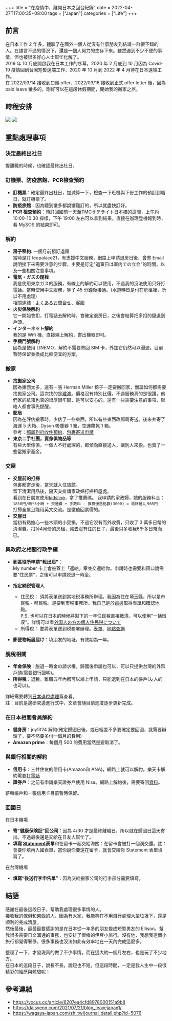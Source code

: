 +++
title = "在疫情中，離開日本之回台紀錄"
date = 2022-04-27T17:00:35+08:00
tags = ["Japan"]
categories = ["Life"]
+++

## 前言
在日本工作 2 年多，體驗了在國外一個人從沒有什麼朋友到結識一群很不錯的人。在語言不通的情況下，還是一個人努力的生存下來。雖然遇到不少不便的事情，但也被很多好心人士幫忙化解了。  
2019 年 10 月底開啟我在日本工作的序幕，2020 年 2 月底到 10 月因為 Covid-19 疫情回到台灣短暫遠端工作，2020 年 10 月到 2022 年 4 月待在日本遠端工作。  
在 2022/03/14 接收到口頭 offer、2022/03/16 接收到正式 offer letter 後，因為 paid leave 蠻多的，剛好可以在這段休假期間，開始我的搬家之旅。

## 時程安排
![](https://i.imgur.com/MU4jUSU.png)
![](https://i.imgur.com/ub3TLu5.png)

## 重點處理事項

### 決定最終出社日
提離職的時候，也確認最終出社日。

### 訂機票、防疫旅館、PCR檢查預約
- **訂機票**：確定最終出社日，加減算一下，檢查一下班機與下份工作的預訂到職日，就訂機票了。  
- **防疫旅館**：因為聽到蠻多都說蠻難訂的，所以就盡快訂好。  
- **PCR 檢查預約**：預訂回國前一天至[TMCサテライト日本橋](https://www.team-medical.or.jp/location/nihonbashi/)的這間，上午約 10:00-10:30 採樣，下午 19:00 左右可以拿到結果。直接在辦理登機報到時，看 MySOS 的結果即可。  

### 解約
- **房子租約**: 一個月前預訂退房   
當時是訂 leopalace21，有支援中文服務，網路上申請退房日後，會寄 Email 說明接下來需要注意的步驟，主要是訂定"退室日は室内での立会"的時間，以及一些相關注意事項。  
- **電気・ガスの閉栓**  
我是使用東京ガス的服務，有線上的解約可以使用，不過我的沒法使用只好打電話。當時使用中文服務，等了 45 分鐘後接通。(水道時皆是付在房租裡，所以不用處理)  
相關連結：[よくあるお問合せ](https://vivr.tokyo-gas.co.jp/contact-detail/62)、[客服](https://www.tokyo-gas.co.jp/ch/cutomercenter.html)  
- **火災保険解約**  
它一開始會扣，打電話去解約時，會確定退房日，之後會結算把多扣的錢退到戶頭。  
- **インターネット解約**  
我的是 Wifi 機，直接線上解約，寄出機器即可。    
- **手機門號解約**  
因為是使用 LINEMO，解約不需要寄回 SIM 卡，外加它仍然可以漫遊。目前暫時保留並換成比較便宜的方案。

### 搬家
- **找搬家公司**  
因為東西太多，還有一張 Herman Miller 椅子一定要搬回家，無論如何都需要找搬家公司。這次找的是[建鴻](http://www.kenko-net.co.jp/)。價格沒有特別比價。不過服務真的是很讚，他們家的紙箱也真的很厚很牢固，是可以安心的。還有一些需要注意的事項，聯絡人都會事先提醒。  
- **郵局**  
因為在評估搬家時，少估了一些東西，所以有些東西改郵局寄送。後來共寄了海運 5 大箱、Dyson 吸塵器 1 箱，空運餅乾 1 箱。  
參考：[郵局到府收件預約](https://mgr.post.japanpost.jp/C20P02Action.do;jsessionid=h2ZWX2hVsMmQbnLj6fFmx2tSlxlfCzQhzLyN7pVVvkdgZ2SQTSXB!121167365?ssoparam=0&termtype=0)、[包裹寄送申請](https://emily4101178.pixnet.net/blog/post/21114836-%E1%83%93%E6%97%A5%E6%9C%AC%E7%95%99%E5%AD%B8-%E1%83%93--%E6%88%91%E8%A6%81%E5%9B%9E%E5%8F%B0%E7%81%A3%E4%BA%86%21-%E8%A1%8C%E6%9D%8E%E5%A4%A7%E7%88%86%E7%82%B8_%E6%97%A5)
- **東京二手社團，賣傢俱物品等**  
有些大型傢俱，一個人不好處理的，都傾向直接送人，讓別人來搬。也賣了一些當搬家基金。  

### 交屋  
- **交屋前的打掃**  
包裹都寄走後，當天就入住旅館。    
留下清潔用品後，隔天安排請家政婦打掃租屋處。  
看到在日朋友使用[kidsline](https://kidsline.me/invites/friend?invite_code=kids_7218625702)，拿了推薦碼。
我申請的家政婦，她的服務料金：`1850円/時*3小時 + 交通費 + 手数料 - 推薦優惠點數(3000) = 最終是4,965円`  
打掃全屋且能用英文交流。是蠻值回票價的。    
- **交屋日**  
當初有點擔心一些木頭的小受損，不過它沒有而外收費，只收了 3 萬多日幣的清潔費。扣掉4月份的房租，減去沒有住的日子，最後只多收我6千多日幣而已。  

### 與政府之相關行政手續  
- **到區役所申請"転出屆"**：  
My number 卡上會被蓋上「返納」章並交還給你。申請時也需要和窗口說需要"住民票"，之後可以申請脱退一時金。  
- **指定納税管理人**    
  
  - 住民稅：
  須將表單送到當地税事務所辦理。我因為住在埼玉縣，所以是市民税・県民税。是要到市税事務所。我自己是於[這邊](https://www.city.saitama.jp/001/004/002/001/002/p001730.html)取得表單和確認地點。  
  P.S. 也可以在日本的時候將剩下的一年住民稅直接繳清。可以使用"一括徴収"。詳情可以看[外国人の方の個人住民税について](https://www.soumu.go.jp/main_sosiki/jichi_zeisei/czaisei/czaisei_seido/individual-inhabitant-tax.html)  
  - 所得稅：
  要將表單送到税務署辦理。[表單](https://www.nta.go.jp/taxes/tetsuzuki/shinsei/annai/shinkoku/annai/07.htm)、[地點查詢](https://www.nta.go.jp/about/organization/index.htm)  
- **郵便物転居届け**：填朋友的地址，有效期為一年。  

### 脫稅相關  
- **年金保険**：脱退一時金の請求権。歸國後申請也可以，可以只提供台灣的外幣戶頭(需要銀行證明)。  
- **所得稅**：退稅。離職五年內都可以線上申請，只能退到在日本的帳戶(友人的也可以)。  

詳細需要轉到[日本退稅處理](/posts/2022-04-29-japan-tax/)篇查看。  
註：目前是邊研究邊進行式中，文章會隨目前進度逐步更新完成。

### 在日本相關會員解約
- **健身房**：joyfit24 解約(確定歸國日後，或已經差不多要確定要回國，就需要辦理了，要不然要多付一個月的費用)  
- **Amazon prime**：每個月 500 的費用當然是要取消了。

### 與銀行相關的解約
- **信用卡**：三井住友的信用卡(Amazon和 ANA)，網路上就可以解約。樂天卡解約需要[打電話](https://mag.app-liv.jp/archive/134333/#780944)
- **證券戶**：之前有申請樂天證券戶使用 Nisa。網路上解約後，需要寄回[資料](https://www.rakuten-sec.co.jp/web/help/account_closure/#skip02)。  

薪轉帳戶和一張信用卡目前暫時保留。  

### 回國日
在日本機場  
- **寄"健康保険証"回公司**：因為 4/30 才是最終離職日，所以就在歸國日這天寄出。不過最後還是交給在日友人幫忙了。  
- **填寫 [Statement](https://photos.app.goo.gl/VmQVYNLCwb4R1b6C9)表單**和在留卡一起交給海關：在留卡會被打一個洞交還。註：會要你填再入國表單，當你說你要還在留卡，就會交給你 Statement 表單填寫了。  

在台灣機場  
- **填寫“後送行李申告單”**：因為交給搬家公司的行李部分需要填寫。  

## 結語
感謝在最後這段日子，幫助我處理很多事情的人。  
接收我的傢俱和東西的人，因為有大家，我能夠在不用自行處理大型垃圾下，還是順利的完成清屋。  
然後最後，最最最要感謝的是在日本從一年多的朋友變成短暫男友的 Ellison。幫我很多需要日文溝通的事務，也安排了很棒的伊豆小旅行。沒有他，我想我連個小旅行都覺得奢侈。很多事務也沒法如此有效率地在一天內完成這麼多。  

整理了一下，才發現真的做了不少事情。而在這大約一個月左右，也是玩了不少地方。  
在日本的這段日子，說長不長，說短也不短。但這段時間，一定是我人生中一段很精彩的經歷與體驗呢！  

## 參考連結
- https://vocus.cc/article/6207ea4cfd8978000151a9b8 
- https://daisyenn.com/2021/07/21/blog_leavejapan1/
- https://wagaya-japan.com/zh_tw/journal_detail.php?id=5076
